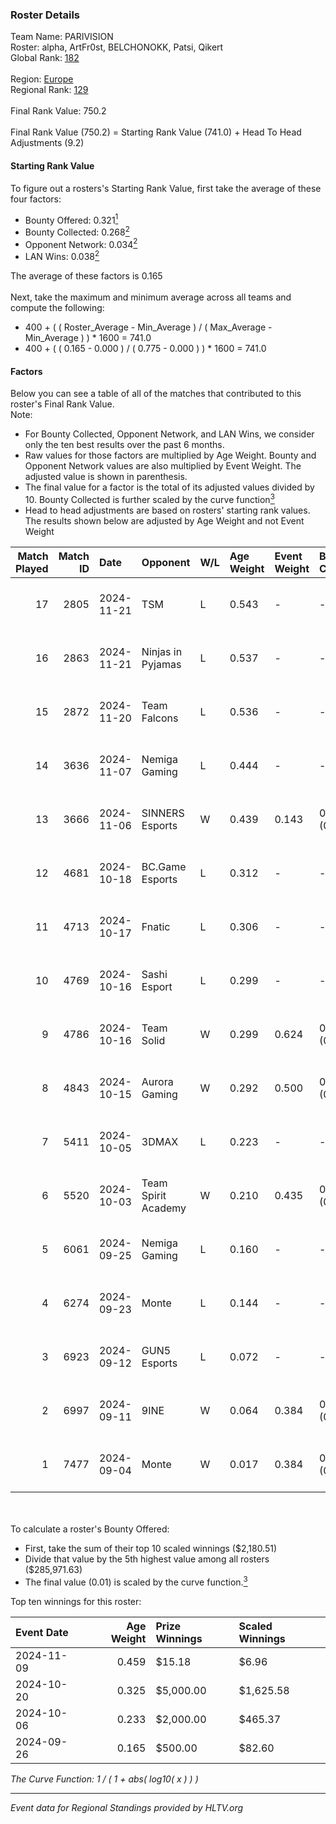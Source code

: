 ### Roster Details<br />
Team Name: PARIVISION<br />
Roster: alpha, ArtFr0st, BELCHONOKK, Patsi, Qikert<br />
Global Rank: [182](../../standings_global_2025_02_28.md)<br />
<br />
Region: [Europe]( ../../standings_europe_2025_02_28.md)<br />
Regional Rank: [129]( ../../standings_europe_2025_02_28.md)<br />
<br />
Final Rank Value:  750.2<br />
<br />
Final Rank Value (750.2) = Starting Rank Value (741.0) + Head To Head Adjustments (9.2)<br />

#### Starting Rank Value<br />
To figure out a rosters's Starting Rank Value, first take the average of these four factors:<br />
- Bounty Offered: 0.321[<sup>1</sup>](#table2)
- Bounty Collected: 0.268[<sup>2</sup>](#table1)
- Opponent Network: 0.034[<sup>2</sup>](#table1)
- LAN Wins: 0.038[<sup>2</sup>](#table1)

The average of these factors is 0.165<br />
<br />
Next, take the maximum and minimum average across all teams and compute the following:<br />
- 400 + ( ( Roster_Average - Min_Average ) / ( Max_Average - Min_Average ) ) * 1600 = 741.0
- 400 + ( ( 0.165 - 0.000 ) / ( 0.775 - 0.000 ) ) * 1600 = 741.0


#### Factors<br />
Below you can see a table of all of the matches that contributed to this roster's Final Rank Value.<br />
Note:<br />

- For Bounty Collected, Opponent Network, and LAN Wins, we consider only the ten best results over the past 6 months.
- Raw values for those factors are multiplied by Age Weight. Bounty and Opponent Network values are also multiplied by Event Weight. The adjusted value is shown in parenthesis.
- The final value for a factor is the total of its adjusted values divided by 10. Bounty Collected is further scaled by the curve function[<sup>3</sup>](#curveFunction)
- Head to head adjustments are based on rosters' starting rank values. The results shown below are adjusted by Age Weight and not Event Weight
<span id="table1"></span><br />


| Match Played | Match ID | Date       | Opponent            | W/L | Age Weight | Event Weight | Bounty Collected | Opponent Network | LAN Wins  | H2H Adj. | Roster                                     |
| -: | -: | :- | :- | :- | :- | :- | :- | :- | :- | -: | :- |
|           17 |     2805 | 2024-11-21 | TSM                 | L   | 0.543      | -            | -                | -                | -         |    -8.05 | alpha, ArtFr0st, BELCHONOKK, Patsi, Qikert |
|           16 |     2863 | 2024-11-21 | Ninjas in Pyjamas   | L   | 0.537      | -            | -                | -                | -         |    -4.97 | alpha, ArtFr0st, BELCHONOKK, Patsi, Qikert |
|           15 |     2872 | 2024-11-20 | Team Falcons        | L   | 0.536      | -            | -                | -                | -         |    -0.03 | alpha, ArtFr0st, BELCHONOKK, Patsi, Qikert |
|           14 |     3636 | 2024-11-07 | Nemiga Gaming       | L   | 0.444      | -            | -                | -                | -         |    -1.44 | alpha, ArtFr0st, BELCHONOKK, Patsi, Qikert |
|           13 |     3666 | 2024-11-06 | SINNERS Esports     | W   | 0.439      | 0.143        | 0.033 (0.002)    | 0.633 (0.040)    | 0 (0.000) |    11.06 | alpha, ArtFr0st, BELCHONOKK, Patsi, Qikert |
|           12 |     4681 | 2024-10-18 | BC.Game Esports     | L   | 0.312      | -            | -                | -                | -         |    -1.36 | alpha, ArtFr0st, BELCHONOKK, Patsi, Qikert |
|           11 |     4713 | 2024-10-17 | Fnatic              | L   | 0.306      | -            | -                | -                | -         |    -1.12 | alpha, ArtFr0st, BELCHONOKK, Patsi, Qikert |
|           10 |     4769 | 2024-10-16 | Sashi Esport        | L   | 0.299      | -            | -                | -                | -         |    -1.75 | alpha, ArtFr0st, BELCHONOKK, Patsi, Qikert |
|            9 |     4786 | 2024-10-16 | Team Solid          | W   | 0.299      | 0.624        | 0.027 (0.005)    | 0.653 (0.122)    | 1 (0.299) |     6.19 | alpha, ArtFr0st, BELCHONOKK, Patsi, Qikert |
|            8 |     4843 | 2024-10-15 | Aurora Gaming       | W   | 0.292      | 0.500        | 0.023 (0.003)    | 0.599 (0.088)    | 0 (0.000) |     6.19 | alpha, ArtFr0st, BELCHONOKK, Patsi, Qikert |
|            7 |     5411 | 2024-10-05 | 3DMAX               | L   | 0.223      | -            | -                | -                | -         |    -0.07 | alpha, ArtFr0st, BELCHONOKK, Patsi, Qikert |
|            6 |     5520 | 2024-10-03 | Team Spirit Academy | W   | 0.210      | 0.435        | 0.081 (0.007)    | 0.925 (0.084)    | 0 (0.000) |     5.48 | alpha, ArtFr0st, BELCHONOKK, Patsi, Qikert |
|            5 |     6061 | 2024-09-25 | Nemiga Gaming       | L   | 0.160      | -            | -                | -                | -         |    -0.51 | alpha, ArtFr0st, BELCHONOKK, Patsi, Qikert |
|            4 |     6274 | 2024-09-23 | Monte               | L   | 0.144      | -            | -                | -                | -         |    -1.44 | alpha, ArtFr0st, BELCHONOKK, Patsi, Qikert |
|            3 |     6923 | 2024-09-12 | GUN5 Esports        | L   | 0.072      | -            | -                | -                | -         |    -0.44 | alpha, ArtFr0st, BELCHONOKK, Patsi, Qikert |
|            2 |     6997 | 2024-09-11 | 9INE                | W   | 0.064      | 0.384        | 0.014 (0.000)    | 0.242 (0.006)    | 0 (0.000) |     1.11 | alpha, ArtFr0st, BELCHONOKK, Patsi, Qikert |
|            1 |     7477 | 2024-09-04 | Monte               | W   | 0.017      | 0.384        | 0.035 (0.000)    | 0.263 (0.002)    | 0 (0.000) |     0.37 | alpha, ArtFr0st, BELCHONOKK, Patsi, Qikert |

<br />
<span id="table2"></span><br />
To calculate a roster's Bounty Offered:<br />

- First, take the sum of their top 10 scaled winnings ($2,180.51)
- Divide that value by the 5th highest value among all rosters ($285,971.63)
- The final value (0.01) is scaled by the curve function.[<sup>3</sup>](#curveFunction)

Top ten winnings for this roster:<br />

| Event Date | Age Weight | Prize Winnings | Scaled Winnings |
| :- | -: | :- | :- |
| 2024-11-09 |      0.459 | $15.18         | $6.96           |
| 2024-10-20 |      0.325 | $5,000.00      | $1,625.58       |
| 2024-10-06 |      0.233 | $2,000.00      | $465.37         |
| 2024-09-26 |      0.165 | $500.00        | $82.60          |


<span id="curveFunction"></span>_The Curve Function: 1 / ( 1 + abs( log10( x ) ) )_<br />

---
_Event data for Regional Standings provided by HLTV.org_<br />

